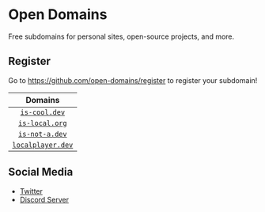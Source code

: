 # Open Domains
Free subdomains for personal sites, open-source projects, and more.

## Register
Go to https://github.com/open-domains/register to register your subdomain!

| Domains |
|:-:|
| [`is-cool.dev`](https://is-cool.dev) |
| [`is-local.org`](https://is-local.org) |
| [`is-not-a.dev`](https://is-not-a.dev) |
| [`localplayer.dev`](https://localplayer.dev) |

## Social Media
- [Twitter](https://twitter.com/open_domains)
- [Discord Server](https://discord.gg/kVjkg6VBwa)
